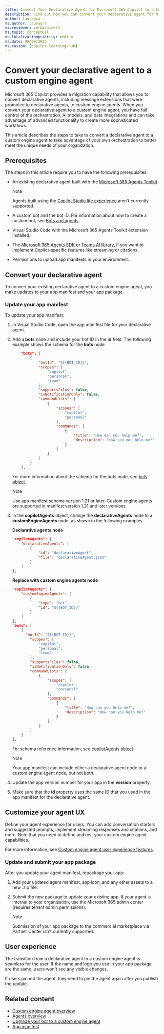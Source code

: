 ```yaml
---
title: Convert Your Declarative Agent for Microsoft 365 Copilot to a Custom Engine Agent
description: Find out how you can convert your declarative agent for Microsoft 365 Copilot to a custom engine agent to take advantage of your own orchestration and advanced functionality.
author: lauragra
ms.author: lauragra
ms.reviewer: vermaanimesh
ms.topic: conceptual
ms.localizationpriority: medium
ms.date: 09/09/2025
ms.custom: [copilot-learning-hub]
---
```


# Convert your declarative agent to a custom engine agent

Microsoft 365 Copilot provides a migration capability that allows you to convert declarative agents, including message extensions that were promoted to declarative agents, to custom engine agents. When you convert your declarative agent to a custom engine agent, you have full control of the orchestration, AI models, and data integrations and can take advantage of advanced functionality to create more sophisticated workflows.

This article describes the steps to take to convert a declarative agent to a custom engine agent to take advantage of your own orchestration to better meet the unique needs of your organization.

## Prerequisites

The steps in this article require you to have the following prerequisites:

- An existing declarative agent built with the [Microsoft 365 Agents Toolkit](build-declarative-agents.md).

    > [!Note]
    > Agents built using the [Copilot Studio lite experience](copilot-studio-lite.md) aren't currently supported.

- A custom bot and the bot ID. For information about how to create a custom bot, see [Bots and agents](/microsoftteams/platform/bots/build-a-bot).
- Visual Studio Code with the Microsoft 365 Agents Toolkit extension installed.
- The [Microsoft 365 Agents SDK](/microsoft-365/agents-sdk/) or [Teams AI library](/microsoftteams/platform/bots/how-to/teams-conversational-ai/teams-conversation-ai-overview), if you want to implement Copilot-specific features like streaming or citations.
- Permissions to upload app manifests in your environment.

## Convert your declarative agent

To convert your existing declarative agent to a custom engine agent, you make updates to your app manifest and your app package.

### Update your app manifest

To update your app manifest:

1. In Visual Studio Code, open the app manifest file for your declarative agent.
1. Add a **bots** node and include your bot ID in the **id** field. The following example shows the schema for the **bots** node.

    ```json
        "bots": [ 
            { 
                "botId": "${{BOT_ID}}", 
                "scopes": [ 
                    "copilot", 
                    "personal", 
                    "team" 
                ], 
                "supportsFiles": false, 
                "isNotificationOnly": false, 
                "commandLists": [ 
                    { 
                        "scopes": [ 
                            "copilot", 
                            "personal" 
                        ], 
                        "commands": [ 
                            { 
                                "title": "How can you help me?", 
                                "description": "How can you help me?" 
                            } 
                        ] 
                    } 
                ] 
            } 
        ], 
    ```

    For more information about the schema for the bots node, see [bots object](/microsoft-365/extensibility/schema/root-bots).
    
    > [!NOTE]
    > Use app manifest schema version 1.21 or later. Custom engine agents are supported in manifest version 1.21 and later versions.

2. In the **copilotAgents** object, change the **declarativeAgents** node to a **customEngineAgents** node, as shown in the following examples.
    
    **Declarative agents node**

    ```json
    "copilotAgents": { 
        "declarativeAgents": [             
            { 
                "id": "declarativeAgent", 
                "file": "declarativeAgent.json" 
            } 
        ] 
    }, 
    ```

    **Replace with custom engine agents node**

    ```json  
    "copilotAgents": {
        "customEngineAgents": [
            {
                "type": "bot",
                "id": "${{BOT_ID}}"
            }
        ]
    },
    "bots": [
        { 
          "botId": "${{BOT_ID}}",
            "scopes": [
                "copilot",
                "personal",
                "team"
            ], 
            "supportsFiles": false,
            "isNotificationOnly": false,
            "commandLists": [
                {
                    "scopes": [
                        "copilot",
                        "personal"
                    ],
                    "commands": [
                        {
                            "title": "How can you help me?",
                            "description": "How can you help me?"
                        }
                    ]
                }
            ]
        }
    ],
    ```

    For schema reference information, see [copilotAgents object](/microsoft-365/extensibility/schema/root-copilot-agents).

    > [!NOTE]
    > Your app manifest can include either a declarative agent node or a custom engine agent node, but not both.

3. Update the app version number for your app in the **version** property.
4. Make sure that the **id** property uses the same ID that you used in the app manifest for the declarative agent.

## Customize your agent UX

Define your agent experience for users. You can add conversation starters and suggested prompts, implement streaming responses and citations, and more. Note that you need to define and test your custom engine agent capabilities.

For more information, see [Custom engine agent user experience features](ux-custom-engine-agent.md). 

### Update and submit your app package

After you update your agent manifest, repackage your app:

1. Add your updated agent manifest, app icon, and any other assets to a new .zip file.
1. Submit the new package to update your existing app. If your agent is internal to your organization, use the Microsoft 365 admin center (requires tenant admin permissions).

    > [!NOTE]
    > Submission of your app package to the commercial marketplace via Partner Center isn't currently supported.

## User experience

The transition from a declarative agent to a custom engine agent is seamless for the user. If the name and logo you use in your app package are the same, users won't see any visible changes.  

If users pinned the agent, they need to pin the agent again after you publish the update.

## Related content

- [Custom engine agent overview](overview-custom-engine-agent.md)
- [Agents overview](agents-overview.md)
- [Upgrade your bot to a custom engine agent](/microsoftteams/platform/bots/how-to/teams-conversational-ai/how-conversation-ai-get-started)
- [App manifest](/microsoftteams/platform/resources/schema/manifest-schema)
